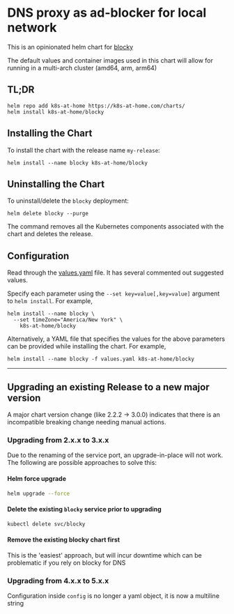 # DNS proxy as ad-blocker for local network

This is an opinionated helm chart for [blocky](https://github.com/0xERR0R/blocky) 

The default values and container images used in this chart will allow for running in a multi-arch cluster (amd64, arm, arm64)

## TL;DR

```shell
helm repo add k8s-at-home https://k8s-at-home.com/charts/
helm install k8s-at-home/blocky
```

## Installing the Chart

To install the chart with the release name `my-release`:

```console
helm install --name blocky k8s-at-home/blocky
```

## Uninstalling the Chart

To uninstall/delete the `blocky` deployment:

```console
helm delete blocky --purge
```

The command removes all the Kubernetes components associated with the chart and deletes the release.

## Configuration

Read through the [values.yaml](https://github.com/k8s-at-home/charts/blob/master/charts/blocky/values.yaml) file. It has several commented out suggested values.

Specify each parameter using the `--set key=value[,key=value]` argument to `helm install`. For example,

```console
helm install --name blocky \
  --set timeZone="America/New York" \
    k8s-at-home/blocky
```

Alternatively, a YAML file that specifies the values for the above parameters can be provided while installing the chart. For example,

```console
helm install --name blocky -f values.yaml k8s-at-home/blocky
```

---

## Upgrading an existing Release to a new major version

A major chart version change (like 2.2.2 -> 3.0.0) indicates that there is an
incompatible breaking change needing manual actions.

### Upgrading from 2.x.x to 3.x.x

Due to the renaming of the service port, an upgrade-in-place will not work.  The following are possible approaches to solve this:

#### Helm force upgrade

```sh
helm upgrade --force
```

#### Delete the existing `blocky` service prior to upgrading

```sh
kubectl delete svc/blocky
```

#### Remove the existing blocky chart first

This is the 'easiest' approach, but will incur downtime which can be problematic if you rely on blocky for DNS

### Upgrading from 4.x.x to 5.x.x

Configuration inside `config` is no longer a yaml object, it is now a multiline string